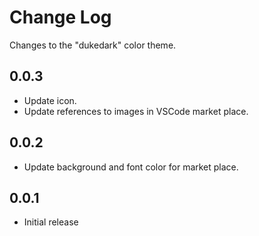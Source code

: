 # Change Log
Changes to the "dukedark" color theme.

## 0.0.3
- Update icon.
- Update references to images in VSCode market place.

## 0.0.2
- Update background and font color for market place.

## 0.0.1
- Initial release
